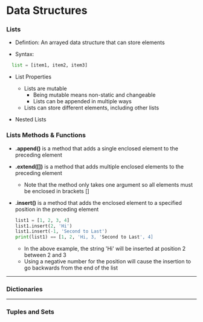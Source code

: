 # Data Structures

### Lists

- Defintion:  An arrayed data structure that can store elements

- Syntax:

```python
  list = [item1, item2, item3]
  ```

- List Properties
  - Lists are mutable
    - Being mutable means non-static and changeable
    - Lists can be appended in multiple ways
  - Lists can store different elements, including other lists

- Nested Lists

### Lists Methods & Functions

- **.append()** is a method that adds a single enclosed element to the preceding element

- **.extend([])** is a method that adds multiple enclosed elements to the preceding element
  - Note that the method only takes one argument so all elements must be enclosed in brackets []
  
- **.insert()** is a method that adds the enclosed element to a specified position in the preceding element
  ```python
  list1 = [1, 2, 3, 4]
  list1.insert(2, 'Hi')
  list1.insert(-1, 'Second to Last')
  print(list1) == [1, 2, 'Hi, 3, 'Second to Last', 4]
  ```
  - In the above example, the string 'Hi' will be inserted at position 2 between 2 and 3
  - Using a negative number for the position will cause the insertion to go backwards from the end of the list

---

### Dictionaries

---

### Tuples and Sets

